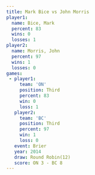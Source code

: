 ```yaml
---
title: Mark Bice vs John Morris
player1:            
  name: Bice, Mark  
  percent: 83       
  wins: 0           
  losses: 1         
player2:            
  name: Morris, John
  percent: 97       
  wins: 1           
  losses: 0         
games:
 - player1:         
     team: 'ON'     
     position: Third
     percent: 83    
     win: 0         
     loss: 1        
   player2:         
     team: 'BC'     
     position: Third
     percent: 97    
     win: 1         
     loss: 0        
   event: Brier         
   year: 2014           
   draw: Round Robin(12)
   score: ON 3 - BC 8   
---
```

